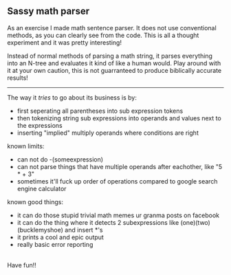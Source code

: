 ## Sassy math parser

As an exercise I made  math sentence parser. It does not use conventional methods,
as you can clearly see from the code. This is all a thought experiment and it was pretty interesting! <br>


Instead of normal methods of parsing a math string, it parses everything into an N-tree and evaluates it kind of like a human would.
Play around with it at your own caution, this is not guarranteed to produce biblically accurate results!
<br>

---
The way it <i>tries</i> to go about its business is by:
- first seperating all parentheses into sub expression tokens
- then tokenizing string sub expressions into  operands and values next to the expressions
- inserting "implied" multiply operands where conditions are right

known limits:
- can not do -(someexpression)
- can not parse things that have multiple operands after eachother, like  "5 * + 3" 
- sometimes it'll fuck up order of operations compared to google search engine calculator

known good things:
- it can do those stupid trivial math memes ur granma posts on facebook
- it can do the thing where it detects 2 subexpressions like (one)(two)(bucklemyshoe) and insert *'s
- it prints a cool and epic output 
- really basic error reporting
<br>
Have fun!!
